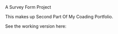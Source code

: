 A Survey Form Project

This makes up Second Part Of My Coading Portfolio.

See the working version here:
